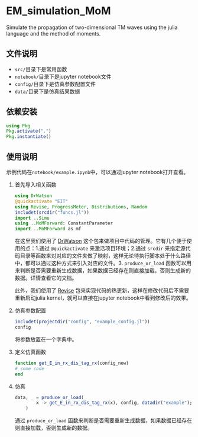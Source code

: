 # EM_simulation_MoM
Simulate the propagation of two-dimensional TM waves using the julia language and the method of moments.


## 文件说明
- `src/`目录下是常用函数
- `notebook/`目录下是jupyter notebook文件
- `config/`目录下是仿真参数配置文件
- `data/`目录下是仿真结果数据

## 依赖安装
```julia
using Pkg
Pkg.activate(".")
Pkg.instantiate()
```

## 使用说明
示例代码在`notebook/example.ipynb`中，可以通过jupyter notebook打开查看。
1. 首先导入相关函数
    ```julia
    using DrWatson
    @quickactivate "EIT"
    using Revise, ProgressMeter, Distributions, Random
    includet(srcdir("funcs.jl"))
    import ..Simu
    using ..MoMForward: ConstantParameter
    import ..MoMForward as mf
    ```

    在这里我们使用了 [DrWatson](https://github.com/JuliaDynamics/DrWatson.jl) 这个包来做项目中代码的管理。它有几个便于使用的点：1.通过 `@quickactivate` 来激活项目环境；2.通过 `srcdir` 来指定源代码目录等函数来对对应的文件夹做了映射，这样无论待执行脚本处于什么路径中，都可以通过这种方式来引入对应的文件。3. `produce_or_load` 函数可以用来判断是否需要重新生成数据，如果数据已经存在则直接加载，否则生成新的数据。详情查看它的文档。
    
    此外，我们使用了 [Revise](https://github.com/timholy/Revise.jl) 包来实现代码的热更新，这样在修改代码后不需要重新启动julia kernel，就可以直接在jupyter notebook中看到修改后的效果。

2. 仿真参数配置
    ```julia
    includet(projectdir("config", "example_config.jl"))
    config
    ```
    将参数放置在一个字典中。

3. 定义仿真函数
    ```julia
    function get_E_in_rx_dis_tag_rx(config_now)
   # some code
    end
    ```
4. 仿真
    ```julia
    data, _ = produce_or_load(
            x -> get_E_in_rx_dis_tag_rx(x), config, datadir("example"); verbose = false
        )
    ```
    通过 `produce_or_load` 函数来判断是否需要重新生成数据，如果数据已经存在则直接加载，否则生成新的数据。